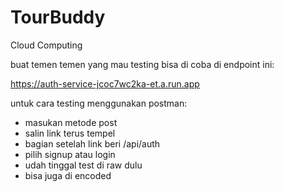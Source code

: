 # TourBuddy

Cloud Computing

buat temen temen yang mau testing bisa di coba di endpoint ini:

https://auth-service-jcoc7wc2ka-et.a.run.app

untuk cara testing menggunakan postman:

- masukan metode post
- salin link terus tempel
- bagian setelah link beri /api/auth
- pilih signup atau login
- udah tinggal test di raw dulu
- bisa juga di encoded
  
